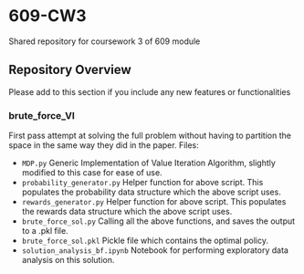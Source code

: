 # 609-CW3
Shared repository for coursework 3 of 609 module 

## Repository Overview
Please add to this section if you include any new features or functionalities 
### brute_force_VI
First pass attempt at solving the full problem without having to partition the space in the same way they did in the paper. 
Files: 
- `MDP.py` Generic Implementation of Value Iteration Algorithm, slightly modified to this case for ease of use.
- `probability_generator.py` Helper function for above script. This populates the probability data structure which the above script uses.
- `rewards_generator.py` Helper function for above script. This populates the rewards data structure which the above script uses.
- `brute_force_sol.py` Calling all the above functions, and saves the output to a .pkl file.
- `brute_force_sol.pkl` Pickle file which contains the optimal policy. 
- `solution_analysis_bf.ipynb` Notebook for performing exploratory data analysis on this solution. 
